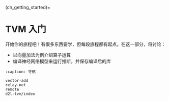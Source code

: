 (ch_getting_started)=
# TVM 入门

开始你的旅程吧！有很多东西要学，但每段旅程都有起点。在这一部分，将讨论：

- 以向量加法为例介绍算子运算
- 编译神经网络模型来运行推断，并保存编译后的库

```{toctree}
:caption: 导航

vector-add
relay-net
remote
d2l-tvm/index
```
